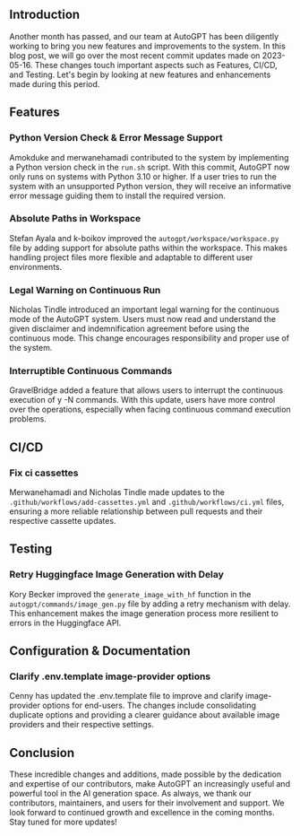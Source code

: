 ## Introduction

Another month has passed, and our team at AutoGPT has been diligently working to bring you new features and improvements to the system. In this blog post, we will go over the most recent commit updates made on 2023-05-16. These changes touch important aspects such as Features, CI/CD, and Testing. Let's begin by looking at new features and enhancements made during this period.

## Features

### Python Version Check & Error Message Support

Amokduke and merwanehamadi contributed to the system by implementing a Python version check in the `run.sh` script. With this commit, AutoGPT now only runs on systems with Python 3.10 or higher. If a user tries to run the system with an unsupported Python version, they will receive an informative error message guiding them to install the required version.

### Absolute Paths in Workspace

Stefan Ayala and k-boikov improved the `autogpt/workspace/workspace.py` file by adding support for absolute paths within the workspace. This makes handling project files more flexible and adaptable to different user environments.

### Legal Warning on Continuous Run

Nicholas Tindle introduced an important legal warning for the continuous mode of the AutoGPT system. Users must now read and understand the given disclaimer and indemnification agreement before using the continuous mode. This change encourages responsibility and proper use of the system.

### Interruptible Continuous Commands

GravelBridge added a feature that allows users to interrupt the continuous execution of y -N commands. With this update, users have more control over the operations, especially when facing continuous command execution problems.

## CI/CD

### Fix ci cassettes

Merwanehamadi and Nicholas Tindle made updates to the `.github/workflows/add-cassettes.yml` and `.github/workflows/ci.yml` files, ensuring a more reliable relationship between pull requests and their respective cassette updates. 

## Testing

### Retry Huggingface Image Generation with Delay

Kory Becker improved the `generate_image_with_hf` function in the `autogpt/commands/image_gen.py` file by adding a retry mechanism with delay. This enhancement makes the image generation process more resilient to errors in the Huggingface API.

## Configuration & Documentation

### Clarify .env.template image-provider options

Cenny has updated the .env.template file to improve and clarify image-provider options for end-users. The changes include consolidating duplicate options and providing a clearer guidance about available image providers and their respective settings.

## Conclusion

These incredible changes and additions, made possible by the dedication and expertise of our contributors, make AutoGPT an increasingly useful and powerful tool in the AI generation space. As always, we thank our contributors, maintainers, and users for their involvement and support. We look forward to continued growth and excellence in the coming months. Stay tuned for more updates!